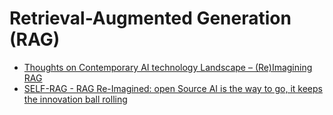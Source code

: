 # Retrieval-Augmented Generation (RAG)
- [Thoughts on Contemporary AI technology Landscape – (Re)Imagining RAG](/RAG/reimagined.md)
- [SELF-RAG - RAG Re-Imagined: open Source AI is the way to go, it keeps the innovation ball rolling](/RAG/self-rag.md)
